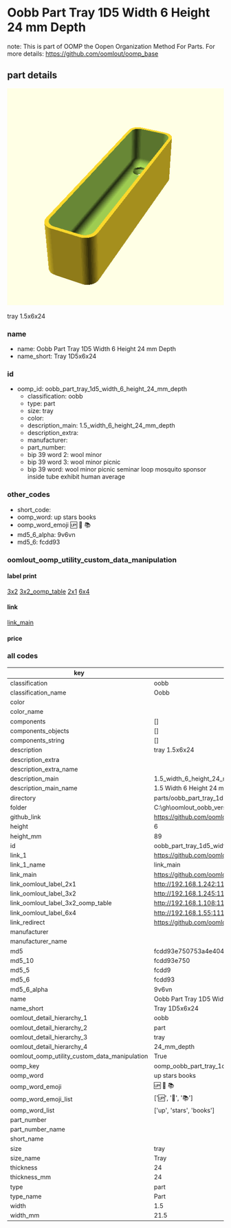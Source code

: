 # Oobb Part Tray 1D5 Width 6 Height 24 mm Depth  

note: This is part of OOMP the Oopen Organization Method For Parts. For more details: https://github.com/oomlout/oomp_base

##  part details
  

[![](3dpr.png)](3dpr.png)

tray 1.5x6x24



### name
* name: Oobb Part Tray 1D5 Width 6 Height 24 mm Depth
* name_short: Tray 1D5x6x24 
### id
* oomp_id: oobb_part_tray_1d5_width_6_height_24_mm_depth
  * classification: oobb
  * type: part
  * size: tray
  * color: 
  * description_main: 1.5_width_6_height_24_mm_depth
  * description_extra: 
  * manufacturer: 
  * part_number: 
  * bip 39 word 2: wool minor
  * bip 39 word 3: wool minor picnic
  * bip 39 word: wool minor picnic seminar loop mosquito sponsor inside tube exhibit human average

### other_codes
* short_code: 
* oomp_word: up stars books
* oomp_word_emoji :up: :stars: :books:
* md5_6_alpha: 9v6vn
* md5_6: fcdd93






### oomlout_oomp_utility_custom_data_manipulation
#### label print
[3x2](http://192.168.1.245:1112/?label=oomp%209v6vn)
[3x2_oomp_table](http://192.168.1.108:1112/?label=oomp%209v6vn)
[2x1](http://192.168.1.242:1112/?label=oomp%209v6vn)
[6x4](http://192.168.1.55:1112/?label=oomp%209v6vn)    

#### link

[link_main](https://github.com/oomlout/oomlout_oobb_version_4_generated_parts/tree/main/navigation_oomp/oobb/part/tray/1.5_width_6_height_24_mm_depth/part)                              

#### price







### all codes 
| key | value |  
| --- | --- |  
| classification | oobb |  
| classification_name | Oobb |  
| color |  |  
| color_name |  |  
| components | [] |  
| components_objects | [] |  
| components_string | [] |  
| description | tray 1.5x6x24 |  
| description_extra |  |  
| description_extra_name |  |  
| description_main | 1.5_width_6_height_24_mm_depth |  
| description_main_name | 1.5 Width 6 Height 24 mm Depth |  
| directory | parts/oobb_part_tray_1d5_width_6_height_24_mm_depth |  
| folder | C:\gh\oomlout_oobb_version_4_generated_parts\parts\oobb_part_tray_1d5_width_6_height_24_mm_depth |  
| github_link | https://github.com/oomlout/oomlout_oomp_part_src/tree/main/parts/oobb_part_tray_1d5_width_6_height_24_mm_depth |  
| height | 6 |  
| height_mm | 89 |  
| id | oobb_part_tray_1d5_width_6_height_24_mm_depth |  
| link_1 | https://github.com/oomlout/oomlout_oobb_version_4_generated_parts/tree/main/navigation_oomp/oobb/part/tray/1.5_width_6_height_24_mm_depth/part |  
| link_1_name | link_main |  
| link_main | https://github.com/oomlout/oomlout_oobb_version_4_generated_parts/tree/main/navigation_oomp/oobb/part/tray/1.5_width_6_height_24_mm_depth/part |  
| link_oomlout_label_2x1 | http://192.168.1.242:1112/?label=oomp%209v6vn |  
| link_oomlout_label_3x2 | http://192.168.1.245:1112/?label=oomp%209v6vn |  
| link_oomlout_label_3x2_oomp_table | http://192.168.1.108:1112/?label=oomp%209v6vn |  
| link_oomlout_label_6x4 | http://192.168.1.55:1112/?label=oomp%209v6vn |  
| link_redirect | https://github.com/oomlout/oomlout_oobb_version_4_generated_parts/tree/main/parts/oobb_tray_1d5_06_24 |  
| manufacturer |  |  
| manufacturer_name |  |  
| md5 | fcdd93e750753a4e4041fc3948634fea |  
| md5_10 | fcdd93e750 |  
| md5_5 | fcdd9 |  
| md5_6 | fcdd93 |  
| md5_6_alpha | 9v6vn |  
| name | Oobb Part Tray 1D5 Width 6 Height 24 mm Depth |  
| name_short | Tray 1D5x6x24  |  
| oomlout_detail_hierarchy_1 | oobb |  
| oomlout_detail_hierarchy_2 | part |  
| oomlout_detail_hierarchy_3 | tray |  
| oomlout_detail_hierarchy_4 | 24_mm_depth |  
| oomlout_oomp_utility_custom_data_manipulation | True |  
| oomp_key | oomp_oobb_part_tray_1d5_width_6_height_24_mm_depth |  
| oomp_word | up stars books |  
| oomp_word_emoji | :up: :stars: :books: |  
| oomp_word_emoji_list | [':up:', ':stars:', ':books:'] |  
| oomp_word_list | ['up', 'stars', 'books'] |  
| part_number |  |  
| part_number_name |  |  
| short_name |  |  
| size | tray |  
| size_name | Tray |  
| thickness | 24 |  
| thickness_mm | 24 |  
| type | part |  
| type_name | Part |  
| width | 1.5 |  
| width_mm | 21.5 |  
